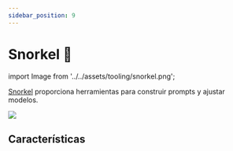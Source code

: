 ```yaml
---
sidebar_position: 9
---
```


# Snorkel 🚧

import Image from '../../assets/tooling/snorkel.png';

[Snorkel](https://snorkel.ai/snorkel-flow-platform/foundation-model/) proporciona herramientas para construir prompts y ajustar modelos.

<div style={{textAlign: 'center'}}>
  <img src={Image} style={{width: "750px"}} />
</div>

## Características
